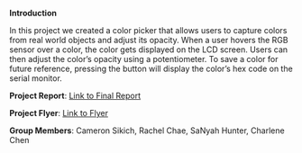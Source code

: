 **Introduction**


In this project we created a color picker that allows users to capture colors from real world objects and adjust its opacity. When a user hovers the RGB sensor over a color, the color gets displayed on the LCD screen. Users can then adjust the color’s opacity using a potentiometer. To save a color for future reference, pressing the button will display the color’s hex code on the serial monitor. 


**Project Report**: [Link to Final Report](https://docs.google.com/document/d/1Bid64WjYQiT0bb0euVwkQpetQpTJHBmqMM6tiEDoqxg/edit?usp=sharing)

**Project Flyer**: [Link to Flyer](https://docs.google.com/presentation/d/1zuEcXs3O9A4x-QXPYvwIRzXZdmg9uOmqXGzjZAutmLQ/edit?usp=sharing)

**Group Members**: Cameron Sikich, Rachel Chae, SaNyah Hunter, Charlene Chen


